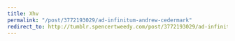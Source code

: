 ```yaml
---
title: Xhv
permalink: "/post/3772193029/ad-infinitum-andrew-cedermark"
redirect_to: http://tumblr.spencertweedy.com/post/3772193029/ad-infinitum-andrew-cedermark
---
```


